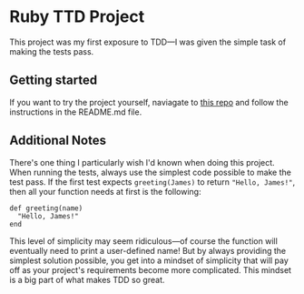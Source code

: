 # Ruby TTD Project

This project was my first exposure to TDD—I was given the simple task of making the tests pass.

## Getting started

If you want to try the project yourself, naviagate to [this repo](https://github.com/TheOdinProject/learn_ruby) and follow the instructions in the README.md file. 

## Additional Notes

There's one thing I particularly wish I'd known when doing this project. When running the tests, always use the simplest code possible to make the test pass. If the first test expects `greeting(James)` to return `"Hello, James!"`, then all your function needs at first is the following:
```
def greeting(name)
  "Hello, James!"
end
```
This level of simplicity may seem ridiculous—of course the function will eventually need to print a user-defined name! But by always providing the simplest solution possible, you get into a mindset of simplicity that will pay off as your project's requirements become more complicated. This mindset is a big part of what makes TDD so great. 
